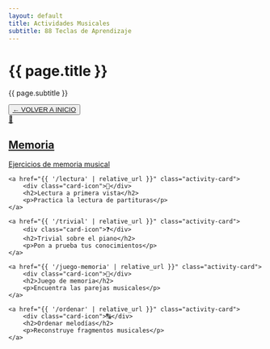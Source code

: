 ```yaml
---
layout: default
title: Actividades Musicales
subtitle: 88 Teclas de Aprendizaje
---
```


<div class="header-content">
    <h1>{{ page.title }}</h1>
    <p class="subtitle">{{ page.subtitle }}</p>
</div>
<div class="">
<button> <a href="https://sites.google.com/view/88-teclas/" class="back-button">
  ← VOLVER A INICIO
</a></button>

</div>

<div class="activity-grid">
    <a href="{{ '/memoria' | relative_url }}" class="activity-card">
        <div class="card-icon">🧠</div>
        <h2>Memoria</h2>
        <p>Ejercicios de memoria musical</p>
    </a>
    
    <a href="{{ '/lectura' | relative_url }}" class="activity-card">
        <div class="card-icon">👀</div>
        <h2>Lectura a primera vista</h2>
        <p>Practica la lectura de partituras</p>
    </a>
    
    <a href="{{ '/trivial' | relative_url }}" class="activity-card">
        <div class="card-icon">❓</div>
        <h2>Trivial sobre el piano</h2>
        <p>Pon a prueba tus conocimientos</p>
    </a>
    
    <a href="{{ '/juego-memoria' | relative_url }}" class="activity-card">
        <div class="card-icon">🎵</div>
        <h2>Juego de memoria</h2>
        <p>Encuentra las parejas musicales</p>
    </a>
    
    <a href="{{ '/ordenar' | relative_url }}" class="activity-card">
        <div class="card-icon">🔠</div>
        <h2>Ordenar melodías</h2>
        <p>Reconstruye fragmentos musicales</p>
    </a>
</div>
